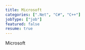 ```yaml
---
title: Microsoft
categories: [".Net", "C#", "C++"]
jobType: ["job"]
featured: false
resume: true
---
```


Microsoft